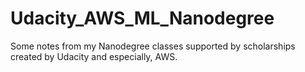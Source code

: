 # Udacity_AWS_ML_Nanodegree
Some notes from my Nanodegree classes supported by scholarships created by Udacity and especially, AWS.
